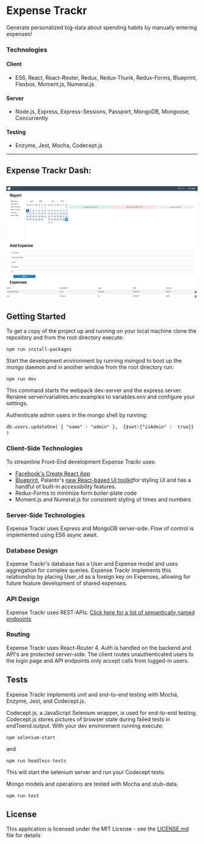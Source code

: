 # Expense Trackr
Generate personalized big-data about spending habits by manually entering expenses!

### Technologies

#### Client
* ES6, React, React-Router, Redux, Redux-Thunk, Redux-Forms, Blueprint, Flexbox, Moment.js, Numeral.js

#### Server
* Node.js, Express, Express-Sessions, Passport, MongoDB, Mongoose, Concurrently

#### Testing
* Enzyme, Jest, Mocha, Codecept.js

---
## Expense Trackr Dash:
![expenseTrackr](https://github.com/jenjwong/expenseTrackr/blob/development/client/public/etrackr.png)
---

## Getting Started

To get a copy of the project up and running on your local machine clone the repository and from the root directory execute:
```
npm run install-packages
```

Start the development environment by running mongod to boot up the mongo daemon and in another window from the root directory run:
```
npm run dev
```
 This command starts the webpack dev-server and the express server. Rename server/variables.env.examples to variables.env and configure your settings.

Authenticate admin users in the mongo shell by running:
```
db.users.updateOne( { "name" : "admin" },  {$set:{"isAdmin" :  true}} )
```

### Client-Side Technologies
To streamline Front-End development Expense Trackr uses:

* [Facebook's Create React App](https://github.com/facebookincubator/create-react-app)
* [Blueprint](http://blueprintjs.com/), Palantir's [new React-based UI toolkit](https://medium.com/@palantir/scaling-product-design-with-blueprint-25492827bb4a)for styling UI and has a handful of built-in accessibility features.
* Redux-Forms to minimize form boiler-plate code
*  Moment.js and Numeral.js for consistent styling of times and numbers

### Server-Side Technologies
Expense Trackr uses Express and MongoDB server-side. Flow of control is implemented using ES6 async await.

### Database Design
Expense Trackr's database has a User and Expense model and uses aggregation for complex queries. Expense Trackr implements this relationship by placing User_id as a foreign key on Expenses, allowing for future feature development of shared expenses.

### API Design
Expense Trackr uses REST-APIs. [Click here for a list of semantically named endpoints](https://github.com/jenjwong/expenseTrackr/blob/development/server/routes/index.js)

### Routing
Expense Trackr uses React-Router 4. Auth is handled on the backend and API's are protected server-side. The client routes unauthenticated users to the login page and API endpoints only accept calls from logged-in users.

## Tests

Expense Trackr implements unit and end-to-end testing with Mocha, Enzyme, Jest, and Codecept.js.

Codecept.js, a JavaScript Selenium wrapper, is used for end-to-end testing. Codecept.js stores pictures of browser state during failed tests in endToend.output. With your dev environment running execute:
```
npm selenium-start
```
and
```
npm run headless-tests
```
This will start the selenium server and run your Codecept tests.

Mongo models and operations are tested with Mocha and stub-data.
```
npm run test
```

## License

This application is licensed under the MIT License - see the [LICENSE.md](LICENSE.md) file for details
